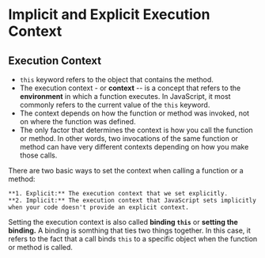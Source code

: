 # Implicit and Explicit Execution Context

## Execution Context
* `this` keyword refers to the object that contains the method. 
* The execution context - or **context** -- is a concept that refers to the **environment** in which a function executes. In JavaScript, it most commonly refers to the current value of the `this` keyword. 
* The context depends on how the function or method was invoked, not on where the function was defined. 
* The only factor that determines the context is how you call the function or method. In other words, two invocations of the same function or method can have very different contexts depending on how you make those calls. 

There are two basic ways to set the context when calling a function or a method:

	**1. Explicit:** The execution context that we set explicitly. 
	**2. Implicit:** The execution context that JavaScript sets implicitly when your code doesn't provide an explicit context. 

Setting the execution context is also called **binding `this`** or **setting the binding.** A binding is somthing that ties two things together. In this case, it refers to the fact that a call binds `this` to a specific object when the function or method is called. 



